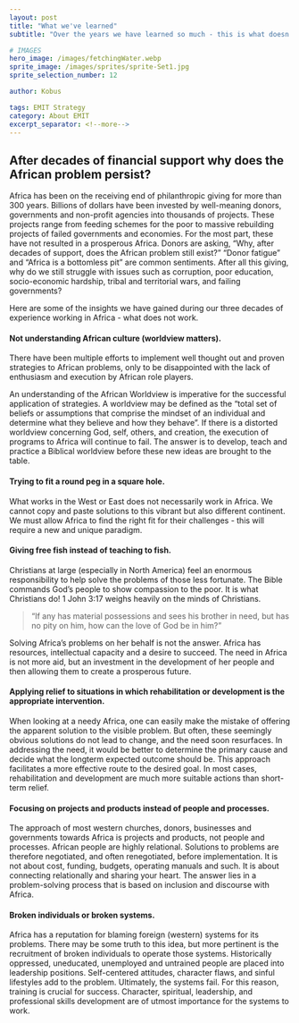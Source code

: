 ```yaml
---
layout: post
title: "What we've learned"
subtitle: "Over the years we have learned so much - this is what doesn't work."

# IMAGES
hero_image: /images/fetchingWater.webp
sprite_image: /images/sprites/sprite-Set1.jpg
sprite_selection_number: 12

author: Kobus

tags: EMIT Strategy
category: About EMIT
excerpt_separator: <!--more-->
---
```


## After decades of financial support why does the African problem persist?

Africa has been on the receiving end of philanthropic giving for more than 300 years. Billions of dollars have been invested by well-meaning donors, governments and non-profit agencies into thousands of projects. These projects range from feeding schemes for the poor to massive rebuilding projects of failed governments and economies. <!--more--> For the most part, these have not resulted in a prosperous Africa. Donors are asking, “Why, after decades of support, does the African problem still exist?” “Donor fatigue” and “Africa is a bottomless pit” are common sentiments. After all this giving, why do we still struggle with issues such as corruption, poor education, socio-economic hardship, tribal and territorial wars, and failing governments?

Here are some of the insights we have gained during our three decades of experience working in Africa - what does not work.

#### Not understanding African culture (worldview matters).
There have been multiple efforts to implement well thought out and proven strategies to African problems, only to be disappointed with the lack of enthusiasm and execution by African role players.

An understanding of the African Worldview is imperative for the successful application of strategies. A worldview may be defined as the “total set of beliefs or assumptions that comprise the mindset of an individual and determine what they believe and how they behave”. If there is a distorted worldview concerning God, self, others, and creation, the execution of programs to Africa will continue to fail. The answer is to develop, teach and practice a Biblical worldview before these new ideas are brought to the table.

#### Trying to fit a round peg in a square hole.
What works in the West or East does not necessarily work in Africa. We cannot copy and paste solutions to this vibrant but also different continent. We must allow Africa to find the right fit for their challenges - this will require a new and unique paradigm.

#### Giving free fish instead of teaching to fish.
Christians at large (especially in North America) feel an enormous responsibility to help solve the problems of those less fortunate. The Bible commands God’s people to show compassion to the poor. It is what Christians do! 1 John 3:17 weighs heavily on the minds of Christians.

> “If any has material possessions and sees his brother in need, but has no pity on him, how can the love of God be in him?”

Solving Africa’s problems on her behalf is not the answer. Africa has resources, intellectual capacity and a desire to succeed. The need in Africa is not more aid, but an investment in the development of her people and then allowing them to create a prosperous future.

#### Applying relief to situations in which rehabilitation or development is the appropriate intervention.
When looking at a needy Africa, one can easily make the mistake of offering the apparent solution to the visible problem. But often, these seemingly obvious solutions do not lead to change, and the need soon resurfaces. In addressing the need, it would be better to determine the primary cause and decide what the longterm expected outcome should be. This approach facilitates a more effective route to the desired goal. In most cases, rehabilitation and development are much more suitable actions than short-term relief.

#### Focusing on projects and products instead of people and processes.
The approach of most western churches, donors, businesses and governments towards Africa is projects and products, not people and processes. African people are highly relational. Solutions to problems are therefore negotiated, and often renegotiated, before implementation. It is not about cost, funding, budgets, operating manuals and such. It is about connecting relationally and sharing your heart. The answer lies in a problem-solving process that is based on inclusion and discourse with Africa.

#### Broken individuals or broken systems.
Africa has a reputation for blaming foreign (western) systems for its problems. There may be some truth to this idea, but more pertinent is the recruitment of broken individuals to operate those systems. Historically oppressed, uneducated, unemployed and untrained people are placed into leadership positions. Self-centered attitudes, character flaws, and sinful lifestyles add to the problem. Ultimately, the systems fail. For this reason, training is crucial for success. Character, spiritual, leadership, and professional skills development are of utmost importance for the systems to work.